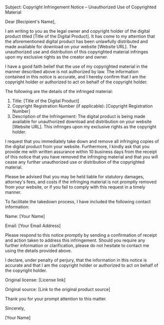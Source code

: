 Subject: Copyright Infringement Notice – Unauthorized Use of Copyrighted Material

Dear [Recipient's Name],

I am writing to you as the legal owner and copyright holder of the digital product titled [Title of the Digital Product]. It has come to my attention that the aforementioned digital product has been unlawfully distributed and made available for download on your website [Website URL]. The unauthorized use and distribution of this copyrighted material infringes upon my exclusive rights as the creator and owner.

I have a good faith belief that the use of my copyrighted material in the manner described above is not authorized by law. The information contained in this notice is accurate, and I hereby confirm that I am the copyright holder or authorized to act on behalf of the copyright holder.

The following are the details of the infringed material:

1. Title: [Title of the Digital Product]
2. Copyright Registration Number (if applicable): [Copyright Registration Number]
3. Description of the Infringement: The digital product is being made available for unauthorized download and distribution on your website [Website URL]. This infringes upon my exclusive rights as the copyright holder.

I request that you immediately take down and remove all infringing copies of the digital product from your website. Furthermore, I kindly ask that you provide me with written assurance within 10 business days from the receipt of this notice that you have removed the infringing material and that you will cease any further unauthorized use or distribution of the copyrighted material.

Please be advised that you may be held liable for statutory damages, attorney's fees, and costs if the infringing material is not promptly removed from your website, or if you fail to comply with this request in a timely manner.

To facilitate the takedown process, I have included the following contact information:

Name: [Your Name] 

Email: [Your Email Address] 



Please respond to this notice promptly by sending a confirmation of receipt and action taken to address this infringement. Should you require any further information or clarification, please do not hesitate to contact me using the details provided above.

I declare, under penalty of perjury, that the information in this notice is accurate and that I am the copyright holder or authorized to act on behalf of the copyright holder.

Original license: [License link]

Original source: [Link to the original product source]



Thank you for your prompt attention to this matter.

Sincerely,

[Your Name]